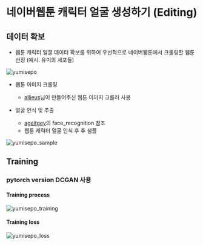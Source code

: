 # 네이버웹툰 캐릭터 얼굴 생성하기 (Editing)

## 데이터 확보

* 웹툰 캐릭터 얼굴 데이터 확보를 위하여 우선적으로 네이버웹툰에서 크롤링할 웹툰 선정 (예시. 유미의 세포들)

![yumisepo](https://user-images.githubusercontent.com/22866802/97528285-af5ec080-19f0-11eb-9717-327cc1fb3c39.png)

* 웹툰 이미지 크롤링
  * [allieus](https://gist.github.com/allieus/13c1a80ef5648c2b9b112e1c58f9727b)님이 만들어주신 웹툰 이미지 크롤러 사용
  
  
* 얼굴 인식 및 추출
  * [ageitgey](https://github.com/ageitgey/face_recognition)의 face_recognition 참조
  * 웹툰 캐릭터 얼굴 인식 후 추 샘플
    
![yumisepo_sample](https://user-images.githubusercontent.com/22866802/97533007-cdc9b980-19fa-11eb-86ce-439f24c4471e.png)


## Training

### pytorch version DCGAN 사용
#### Training process
![yumisepo_training](https://user-images.githubusercontent.com/22866802/97538280-7bd96180-1a03-11eb-8115-b8173f6c2c99.gif)

#### Training loss

![yumisepo_loss](https://user-images.githubusercontent.com/22866802/97539232-f5258400-1a04-11eb-9cf2-a65a03851f29.png)
